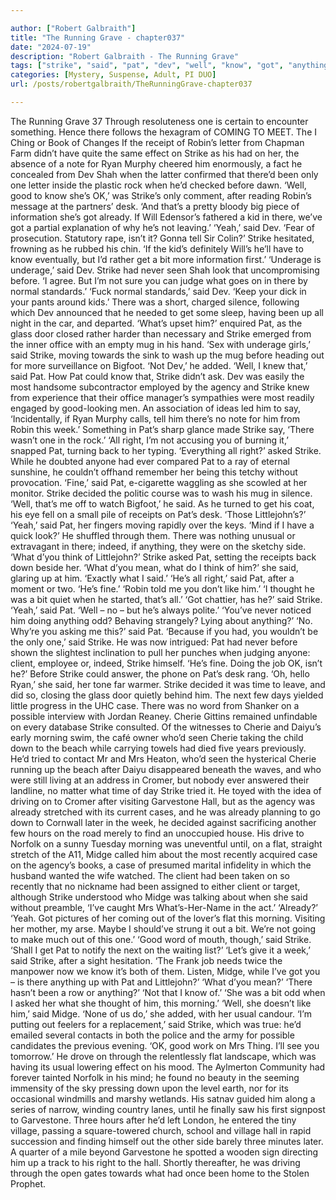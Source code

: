 ```yaml
---

author: ["Robert Galbraith"]
title: "The Running Grave - chapter037"
date: "2024-07-19"
description: "Robert Galbraith - The Running Grave"
tags: ["strike", "said", "pat", "dev", "well", "know", "got", "anything", "one", "robin", "already", "yeah", "get", "bit", "right", "case", "cherie", "mr", "midge", "receipt", "ryan", "good", "ok", "desk", "underage"]
categories: [Mystery, Suspense, Adult, PI DUO]
url: /posts/robertgalbraith/TheRunningGrave-chapter037

---
```



The Running Grave
37
Through resoluteness one is certain to encounter something.
Hence there follows the hexagram of COMING TO MEET.
The I Ching or Book of Changes
If the receipt of Robin’s letter from Chapman Farm didn’t have quite the same effect on Strike as his had on her, the absence of a note for Ryan Murphy cheered him enormously, a fact he concealed from Dev Shah when the latter confirmed that there’d been only one letter inside the plastic rock when he’d checked before dawn.
‘Well, good to know she’s OK,’ was Strike’s only comment, after reading Robin’s message at the partners’ desk. ‘And that’s a pretty bloody big piece of information she’s got already. If Will Edensor’s fathered a kid in there, we’ve got a partial explanation of why he’s not leaving.’
‘Yeah,’ said Dev. ‘Fear of prosecution. Statutory rape, isn’t it? Gonna tell Sir Colin?’
Strike hesitated, frowning as he rubbed his chin.
‘If the kid’s definitely Will’s he’ll have to know eventually, but I’d rather get a bit more information first.’
‘Underage is underage,’ said Dev.
Strike had never seen Shah look that uncompromising before.
‘I agree. But I’m not sure you can judge what goes on in there by normal standards.’
‘Fuck normal standards,’ said Dev. ‘Keep your dick in your pants around kids.’
There was a short, charged silence, following which Dev announced that he needed to get some sleep, having been up all night in the car, and departed.
‘What’s upset him?’ enquired Pat, as the glass door closed rather harder than necessary and Strike emerged from the inner office with an empty mug in his hand.
‘Sex with underage girls,’ said Strike, moving towards the sink to wash up the mug before heading out for more surveillance on Bigfoot. ‘Not Dev,’ he added.
‘Well, I knew that,’ said Pat.
How Pat could know that, Strike didn’t ask. Dev was easily the most handsome subcontractor employed by the agency and Strike knew from experience that their office manager’s sympathies were most readily engaged by good-looking men. An association of ideas led him to say,
‘Incidentally, if Ryan Murphy calls, tell him there’s no note for him from Robin this week.’
Something in Pat’s sharp glance made Strike say,
‘There wasn’t one in the rock.’
‘All right, I’m not accusing you of burning it,’ snapped Pat, turning back to her typing.
‘Everything all right?’ asked Strike. While he doubted anyone had ever compared Pat to a ray of eternal sunshine, he couldn’t offhand remember her being this tetchy without provocation.
‘Fine,’ said Pat, e-cigarette waggling as she scowled at her monitor.
Strike decided the politic course was to wash his mug in silence.
‘Well, that’s me off to watch Bigfoot,’ he said. As he turned to get his coat, his eye fell on a small pile of receipts on Pat’s desk.
‘Those Littlejohn’s?’
‘Yeah,’ said Pat, her fingers moving rapidly over the keys.
‘Mind if I have a quick look?’
He shuffled through them. There was nothing unusual or extravagant in there; indeed, if anything, they were on the sketchy side.
‘What d’you think of Littlejohn?’ Strike asked Pat, setting the receipts back down beside her.
‘What d’you mean, what do I think of him?’ she said, glaring up at him.
‘Exactly what I said.’
‘He’s all right,’ said Pat, after a moment or two. ‘He’s fine.’
‘Robin told me you don’t like him.’
‘I thought he was a bit quiet when he started, that’s all.’
‘Got chattier, has he?’ said Strike.
‘Yeah,’ said Pat. ‘Well – no – but he’s always polite.’
‘You’ve never noticed him doing anything odd? Behaving strangely? Lying about anything?’
‘No. Why’re you asking me this?’ said Pat.
‘Because if you had, you wouldn’t be the only one,’ said Strike. He was now intrigued: Pat had never before shown the slightest inclination to pull her punches when judging anyone: client, employee or, indeed, Strike himself.
‘He’s fine. Doing the job OK, isn’t he?’
Before Strike could answer, the phone on Pat’s desk rang.
‘Oh, hello Ryan,’ she said, her tone far warmer.
Strike decided it was time to leave, and did so, closing the glass door quietly behind him.
The next few days yielded little progress in the UHC case. There was no word from Shanker on a possible interview with Jordan Reaney. Cherie Gittins remained unfindable on every database Strike consulted. Of the witnesses to Cherie and Daiyu’s early morning swim, the café owner who’d seen Cherie taking the child down to the beach while carrying towels had died five years previously. He’d tried to contact Mr and Mrs Heaton, who’d seen the hysterical Cherie running up the beach after Daiyu disappeared beneath the waves, and who were still living at an address in Cromer, but nobody ever answered their landline, no matter what time of day Strike tried it. He toyed with the idea of driving on to Cromer after visiting Garvestone Hall, but as the agency was already stretched with its current cases, and he was already planning to go down to Cornwall later in the week, he decided against sacrificing another few hours on the road merely to find an unoccupied house.
His drive to Norfolk on a sunny Tuesday morning was uneventful until, on a flat, straight stretch of the A11, Midge called him about the most recently acquired case on the agency’s books, a case of presumed marital infidelity in which the husband wanted the wife watched. The client had been taken on so recently that no nickname had been assigned to either client or target, although Strike understood who Midge was talking about when she said without preamble,
‘I’ve caught Mrs What’s-Her-Name in the act.’
‘Already?’
‘Yeah. Got pictures of her coming out of the lover’s flat this morning. Visiting her mother, my arse. Maybe I should’ve strung it out a bit. We’re not going to make much out of this one.’
‘Good word of mouth, though,’ said Strike.
‘Shall I get Pat to notify the next on the waiting list?’
‘Let’s give it a week,’ said Strike, after a sight hesitation. ‘The Frank job needs twice the manpower now we know it’s both of them. Listen, Midge, while I’ve got you – is there anything up with Pat and Littlejohn?’
‘What d’you mean?’
‘There hasn’t been a row or anything?’
‘Not that I know of.’
‘She was a bit odd when I asked her what she thought of him, this morning.’
‘Well, she doesn’t like him,’ said Midge. ‘None of us do,’ she added, with her usual candour.
‘I’m putting out feelers for a replacement,’ said Strike, which was true: he’d emailed several contacts in both the police and the army for possible candidates the previous evening. ‘OK, good work on Mrs Thing. I’ll see you tomorrow.’
He drove on through the relentlessly flat landscape, which was having its usual lowering effect on his mood. The Aylmerton Community had forever tainted Norfolk in his mind; he found no beauty in the seeming immensity of the sky pressing down upon the level earth, nor for its occasional windmills and marshy wetlands.
His satnav guided him along a series of narrow, winding country lanes, until he finally saw his first signpost to Garvestone. Three hours after he’d left London, he entered the tiny village, passing a square-towered church, school and village hall in rapid succession and finding himself out the other side barely three minutes later. A quarter of a mile beyond Garvestone he spotted a wooden sign directing him up a track to his right to the hall. Shortly thereafter, he was driving through the open gates towards what had once been home to the Stolen Prophet.
